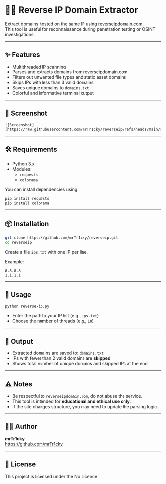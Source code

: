 # 🕵️‍♂️ Reverse IP Domain Extractor

Extract domains hosted on the same IP using [reverseipdomain.com](https://reverseipdomain.com).  
This tool is useful for reconnaissance during penetration testing or OSINT investigations.

---

## ✨ Features

- Multithreaded IP scanning
- Parses and extracts domains from reverseipdomain.com
- Filters out unwanted file types and static asset domains
- Skips IPs with less than 3 valid domains
- Saves unique domains to `domains.txt`
- Colorful and informative terminal output

---

## 📸 Screenshot

```
![Screenshot](https://raw.githubusercontent.com/mrTr1cky/reverseip/refs/heads/main/revip.png)
```

---

## 🛠️ Requirements

- Python 3.x
- Modules:
  - `requests`
  - `colorama`

You can install dependencies using:

```bash
pip install requests
pip install colorama
```

---

## 📦 Installation

```bash
git clone https://github.com/mrTr1cky/reverseip.git
cd reverseip
```

Create a file `ips.txt` with one IP per line.

Example:
```
8.8.8.8
1.1.1.1
```

---

## 🚀 Usage

```bash
python reverse-ip.py
```

- Enter the path to your IP list (e.g., `ips.txt`)
- Choose the number of threads (e.g., `10`)

---

## 📄 Output

- Extracted domains are saved to: `domains.txt`
- IPs with fewer than 2 valid domains are **skipped**
- Shows total number of unique domains and skipped IPs at the end

---

## ⚠️ Notes

- Be respectful to `reverseipdomain.com`, do not abuse the service.
- This tool is intended for **educational and ethical use only**.
- If the site changes structure, you may need to update the parsing logic.

---

## 🧑‍💻 Author

**mrTr1cky**  
https://github.com/mrTr1cky

---

## 📜 License

This project is licensed under the No Licence
